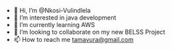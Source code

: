 - 👋 Hi, I’m @Nkosi-Vulindlela
- 👀 I’m interested in java development
- 🌱 I’m currently learning AWS
- 💞️ I’m looking to collaborate on my new BELSS Project
- 📫 How to reach me tamavura@gmail.com

<!---
Nkosi-Vulindlela/Nkosi-Vulindlela is a ✨ special ✨ repository because its `README.md` (this file) appears on your GitHub profile.
You can click the Preview link to take a look at your changes.
--->
